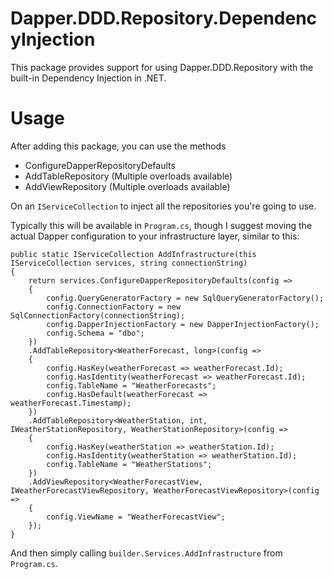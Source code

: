 # Dapper.DDD.Repository.DependencyInjection

This package provides support for using Dapper.DDD.Repository with the built-in Dependency Injection in .NET.

# Usage

After adding this package, you can use the methods 
- ConfigureDapperRepositoryDefaults
- AddTableRepository (Multiple overloads available)
- AddViewRepository (Multiple overloads available)

On an `IServiceCollection` to inject all the repositories you're going to use.

Typically this will be available in `Program.cs`, though I suggest moving the actual Dapper configuration to your infrastructure layer, similar to this:

```
public static IServiceCollection AddInfrastructure(this IServiceCollection services, string connectionString)
{
	return services.ConfigureDapperRepositoryDefaults(config =>
	{
		config.QueryGeneratorFactory = new SqlQueryGeneratorFactory();
		config.ConnectionFactory = new SqlConnectionFactory(connectionString);
		config.DapperInjectionFactory = new DapperInjectionFactory();
		config.Schema = "dbo";
	})
	.AddTableRepository<WeatherForecast, long>(config =>
	{
		config.HasKey(weatherForecast => weatherForecast.Id);
		config.HasIdentity(weatherForecast => weatherForecast.Id);
		config.TableName = "WeatherForecasts";
		config.HasDefault(weatherForecast => weatherForecast.Timestamp);
	})
	.AddTableRepository<WeatherStation, int, IWeatherStationRepository, WeatherStationRepository>(config =>
	{
		config.HasKey(weatherStation => weatherStation.Id);
		config.HasIdentity(weatherStation => weatherStation.Id);
		config.TableName = "WeatherStations";
	})
	.AddViewRepository<WeatherForecastView, IWeatherForecastViewRepository, WeatherForecastViewRepository>(config =>
	{
		config.ViewName = "WeatherForecastView";
	});
}
```

And then simply calling `builder.Services.AddInfrastructure` from `Program.cs`.